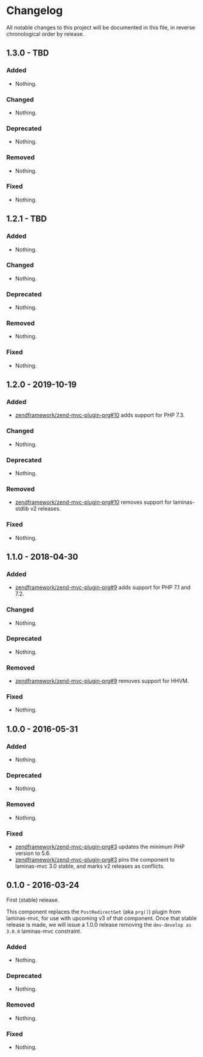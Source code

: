 # Changelog

All notable changes to this project will be documented in this file, in reverse chronological order by release.

## 1.3.0 - TBD

### Added

- Nothing.

### Changed

- Nothing.

### Deprecated

- Nothing.

### Removed

- Nothing.

### Fixed

- Nothing.

## 1.2.1 - TBD

### Added

- Nothing.

### Changed

- Nothing.

### Deprecated

- Nothing.

### Removed

- Nothing.

### Fixed

- Nothing.

## 1.2.0 - 2019-10-19

### Added

- [zendframework/zend-mvc-plugin-prg#10](https://github.com/zendframework/zend-mvc-plugin-prg/pull/10) adds support for PHP 7.3.

### Changed

- Nothing.

### Deprecated

- Nothing.

### Removed

- [zendframework/zend-mvc-plugin-prg#10](https://github.com/zendframework/zend-mvc-plugin-prg/pull/10) removes support for laminas-stdlib v2 releases.

### Fixed

- Nothing.

## 1.1.0 - 2018-04-30

### Added

- [zendframework/zend-mvc-plugin-prg#9](https://github.com/zendframework/zend-mvc-plugin-prg/pull/9) adds support for PHP 7.1 and 7.2.

### Changed

- Nothing.

### Deprecated

- Nothing.

### Removed

- [zendframework/zend-mvc-plugin-prg#9](https://github.com/zendframework/zend-mvc-plugin-prg/pull/9) removes support for HHVM.

### Fixed

- Nothing.

## 1.0.0 - 2016-05-31

### Added

- Nothing.

### Deprecated

- Nothing.

### Removed

- Nothing.

### Fixed

- [zendframework/zend-mvc-plugin-prg#3](https://github.com/zendframework/zend-mvc-plugin-prg/pull/3) updates the
  minimum PHP version to 5.6.
- [zendframework/zend-mvc-plugin-prg#3](https://github.com/zendframework/zend-mvc-plugin-prg/pull/3) pins the
  component to laminas-mvc 3.0 stable, and marks v2 releases as conflicts.

## 0.1.0 - 2016-03-24

First (stable) release.

This component replaces the `PostRedirectGet` (aka `prg()`) plugin from
laminas-mvc, for use with upcoming v3 of that component. Once that stable release
is made, we will issue a 1.0.0 release removing the `dev-develop as 3.0.0`
laminas-mvc constraint.

### Added

- Nothing.

### Deprecated

- Nothing.

### Removed

- Nothing.

### Fixed

- Nothing.
